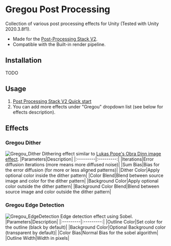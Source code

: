 # Gregou Post Processing

Collection of various post processing effects for Unity (Tested with Unity 2020.3.8f1).
- Made for the [Post-Processing Stack V2](https://docs.unity3d.com/Packages/com.unity.postprocessing@3.1/manual/index.html).
- Compatible with the Built-in render pipeline.

## Installation
TODO

## Usage

1. [Post Processing Stack V2 Quick start](https://docs.unity3d.com/Packages/com.unity.postprocessing@3.1/manual/Quick-start.html)
2. You can add more effects under "Gregou" dropdown list (see below for effects description).

## Effects

### Gregou Dither
![Gregou_Dither](https://user-images.githubusercontent.com/9194561/118359398-81535f00-b583-11eb-90b8-c26d679da9d9.gif)
Dithering effect similar to [Lukas Pope's Obra Dinn image effect](https://forums.tigsource.com/?topic=40832.0).
|Parameters|Description|
|:---------|:---------:|
|Iterations|Error diffusion iterations (more means more diffused noise)|
|Sum Bias|Bias for the error diffusion (for more or less aligned patterns)|
|Dither Color|Apply optional color inside the dither pattern|
|Color Blend|Blend between source image and color for the dither pattern|
|Background Color|Apply optional color outside the dither pattern|
|Background Color Blend|Blend between source image and color outside the dither pattern|

### Gregou Edge Detection
![Gregou_EdgeDetection](https://user-images.githubusercontent.com/9194561/118359401-831d2280-b583-11eb-8a00-5847fc101010.gif)
Edge detection effect using Sobel.
|Parameters|Description|
|:---------|:---------:|
|Outline Color|Set color for the outline (black by default)|
|Background Color|Optional Background color (transparent by default)|
|Color Bias|Normal Bias for the sobel algorithm|
|Outline Width|Width in pixels|
